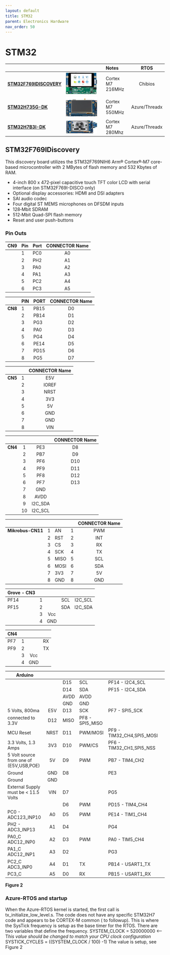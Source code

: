 ```yaml
---
layout: default
title: STM32
parent: Electronics Hardware
nav_order: 50
---
```


# STM32

|                                                              |                                                              |      | Notes                 |     RTOS      |
| ------------------------------------------------------------ | ------------------------------------------------------------ | ---- | :-------------------- | :-----------: |
| [**STM32F769IDISCOVERY**](https://www.st.com/en/evaluation-tools/32f769idiscovery.html) | ![image-20230623140858130](assets/image-20230623140858130.png) |      | Cortex M7 <br/>216MHz |    Chibios    |
| **[STM32H735G-DK](https://www.st.com/en/evaluation-tools/stm32h735g-dk.html)** | ![image-20230623141627600](assets/image-20230623141627600.png) |      | Cortex M7 <br/>550MHz | Azure/Threadx |
| [**STM32H7B3I-DK**](https://www.st.com/en/evaluation-tools/stm32h7b3i-dk.html) | ![image-20230623142900780](assets/image-20230623142900780.png) |      | Cortex M7 <br/>280Mhz | Azure/Threadx |



## STM32F769IDiscovery

This discovery board utilizes the STM32F769NIH6  Arm® Cortex®‑M7 core-based microcontroller with 2 MBytes of flash memory and 532 Kbytes of RAM.

- 4-inch 800 x 472‑pixel capacitive touch TFT color LCD with serial interface (on STM32F769I-DISCO only)
- Optional display accessories: HDMI and DSI adapters
- SAI audio codec
- Four digital ST MEMS microphones on DFSDM inputs
- 128‑Mbit SDRAM
- 512‑Mbit Quad-SPI flash memory
- Reset and user push-buttons

### Pin Outs

| CN9  | Pin  | Port | CONNECTOR Name |
| :--- | :--- | :--- | :------------: |
|      | 1    | PC0  |       A0       |
|      | 2    | PH2  |       A1       |
|      | 3    | PA0  |       A2       |
|      | 4    | PA1  |       A3       |
|      | 5    | PC2  |       A4       |
|      | 6    | PC3  |       A5       |

|         | PIN  | PORT | CONNECTOR Name |
| ------- | ---- | ---- | :------------: |
| **CN8** | 1    | PB15 |       D0       |
|         | 2    | PB14 |       D1       |
|         | 3    | PG3  |       D2       |
|         | 4    | PA0  |       D3       |
|         | 5    | PG4  |       D4       |
|         | 6    | PE14 |       D5       |
|         | 7    | PD15 |       D6       |
|         | 8    | PG5  |       D7       |

|         |      | CONNECTOR Name |
| ------- | :--: | :------------: |
| **CN5** |  1   |      E5V       |
|         |  2   |     IOREF      |
|         |  3   |      NRST      |
|         |  4   |      3V3       |
|         |  5   |       5V       |
|         |  6   |      GND       |
|         |  7   |      GND       |
|         |  8   |      VIN       |

|         |      |         | CONNECTOR Name |
| ------- | :--: | :-----: | :------------: |
| **CN4** |  1   |   PE3   |       D8       |
|         |  2   |   PB7   |       D9       |
|         |  3   |   PF6   |      D10       |
|         |  4   |   PF9   |      D11       |
|         |  5   |   PF8   |      D12       |
|         |  6   |   PF7   |      D13       |
|         |  7   |   GND   |                |
|         |  8   |  AVDD   |                |
|         |  9   | I2C_SDA |                |
|         |  10  | I2C_SCL |                |

|                   |      |      |      | CONNECTOR Name |
| :---------------: | :--: | ---- | :--: | :------------: |
| **Mikrobus-CN11** |  1   | AN   |  1   |      PWM       |
|                   |  2   | RST  |  2   |      INT       |
|                   |  3   | CS   |  3   |       RX       |
|                   |  4   | SCK  |  4   |       TX       |
|                   |  5   | MISO |  5   |      SCL       |
|                   |  6   | MOSI |  6   |      SDA       |
|                   |  7   | 3V3  |  7   |       5V       |
|                   |  8   | GND  |  8   |      GND       |

| Grove - CN3 |      |      |      |         |
| ----------- | :--: | :--: | :--: | :-----: |
| PF14        |  1   |      | SCL  | I2C_SCL |
| PF15        |  2   |      | SDA  | I2C_SDA |
|             |  3   | Vcc  |      |         |
|             |  4   | GND  |      |         |

| CN4  |      |      |      |
| ---- | :--: | :--: | :--: |
| PF7  |  1   |      |  RX  |
| PF9  |  2   |      |  TX  |
|      |  3   | Vcc  |      |
|      |  4   | GND  |      |

| Arduino                                 |      |      |                 |                           |      |
| --------------------------------------- | :--: | :--- | :-------------- | :------------------------ | ---- |
|                                         |      | D15  | SCL             | PF14 - I2C4_SCL           |      |
|                                         |      | D14  | SDA             | PF15 - I2C4_SDA           |      |
|                                         |      | AVDD | AVDD            |                           |      |
|                                         |      | GND  | GND             |                           |      |
| 5 Volts, 800ma                          | E5V  | D13  | SCK             | PF7 - SPI5_SCK            |      |
| connected to  3.3V                      | D12  | MISO | PF8 - SPI5_MISO |                           |      |
| MCU Reset                               | NRST | D11  | PWM/MOSI        | PF9 - TIM32_CH4,SPI5_MOSI |      |
| 3.3 Volts, 1.3 Amps                     | 3V3  | D10  | PWM/CS          | PF6 - TIM32_CH1,SPI5_NSS  |      |
| 5 Volt source from one of (E5V,USB,POE) |  5V  | D9   | PWM             | PB7 - TIM4_CH2            |      |
| Ground                                  | GND  | D8   |                 | PE3                       |      |
| Ground                                  | GND  |      |                 |                           |      |
| External Supply must be < 11.5 Volts    | VIN  | D7   |                 | PG5                       |      |
|                                         |      | D6   | PWM             | PD15 - TIM4_CH4           |      |
| PC0 - ADC123_INP10                      |  A0  | D5   | PWM             | PE14 - TIM1_CH4           |      |
| PH2 - ADC3_INP13                        |  A1  | D4   |                 | PG4                       |      |
| PA0_C ADC12_INP0                        |  A2  | D3   | PWM             | PA0 - TIM5_CH4            |      |
| PA1_C ADC12_INP1                        |  A3  | D2   |                 | PG3                       |      |
| PC2_C ADC3_INP0                         |  A4  | D1   | TX              | PB14 - USART1_TX          |      |
| PC3_C                                   |  A5  | D0   | RX              | PB15 - USART1_RX          |      |



























**Figure 2**

### Azure-RTOS and startup

When the Azure-RTOS kernel is started, the first call is tx_initialize_low_level.s. The code does not have any specific STM32H7 code and appears to be CORTEX-M common ( to followup). This is where the SysTick frequency is setup as the base timer for the RTOS. There are two variables that define the frequency. SYSTEM_CLOCK = 520000000 <-- T*his value should be changed to match your CPU clock configuration* SYSTICK_CYCLES = ((SYSTEM_CLOCK / 100) -1) The value is setup, see Figure 2

 

 